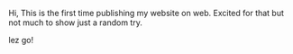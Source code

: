 Hi, This is the first time publishing my website on web.
Excited for that but not much to show just a random try.


lez go!
